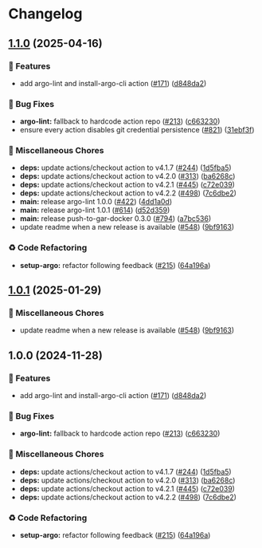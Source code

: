 # Changelog

## [1.1.0](https://github.com/fcjack/shared-workflows/compare/argo-lint-v1.0.1...argo-lint-v1.1.0) (2025-04-16)


### 🎉 Features

* add argo-lint and install-argo-cli action ([#171](https://github.com/fcjack/shared-workflows/issues/171)) ([d848da2](https://github.com/fcjack/shared-workflows/commit/d848da21d310b2a847a73457059b5a2d93d9f154))


### 🐛 Bug Fixes

* **argo-lint:** fallback to hardcode action repo ([#213](https://github.com/fcjack/shared-workflows/issues/213)) ([c663230](https://github.com/fcjack/shared-workflows/commit/c6632305ef48112fe6b1aad26ecf2b32a743bda9))
* ensure every action disables git credential persistence ([#821](https://github.com/fcjack/shared-workflows/issues/821)) ([31ebf3f](https://github.com/fcjack/shared-workflows/commit/31ebf3f8e5d0f8709e6ec4ef73b39dd2bd08f959))


### 🔧 Miscellaneous Chores

* **deps:** update actions/checkout action to v4.1.7 ([#244](https://github.com/fcjack/shared-workflows/issues/244)) ([1d5fba5](https://github.com/fcjack/shared-workflows/commit/1d5fba52e7cb2780dfd1af758e1d84e35ce6e8f7))
* **deps:** update actions/checkout action to v4.2.0 ([#313](https://github.com/fcjack/shared-workflows/issues/313)) ([ba6268c](https://github.com/fcjack/shared-workflows/commit/ba6268c6beef0ab5b461f45eef4cfe1b4e6d6013))
* **deps:** update actions/checkout action to v4.2.1 ([#445](https://github.com/fcjack/shared-workflows/issues/445)) ([c72e039](https://github.com/fcjack/shared-workflows/commit/c72e039d656ea7db5cbcfd98dffd0f8554e1f029))
* **deps:** update actions/checkout action to v4.2.2 ([#498](https://github.com/fcjack/shared-workflows/issues/498)) ([7c6dbe2](https://github.com/fcjack/shared-workflows/commit/7c6dbe23c5fd8f3ab5863fb0e3f9d95de621b746))
* **main:** release argo-lint 1.0.0 ([#422](https://github.com/fcjack/shared-workflows/issues/422)) ([4dd1a0d](https://github.com/fcjack/shared-workflows/commit/4dd1a0db2cc81a68464d28aa731ff8980aa0ea7b))
* **main:** release argo-lint 1.0.1 ([#614](https://github.com/fcjack/shared-workflows/issues/614)) ([d52d359](https://github.com/fcjack/shared-workflows/commit/d52d3594c85a9d6873989b3f171d7bf76e771f8b))
* **main:** release push-to-gar-docker 0.3.0 ([#794](https://github.com/fcjack/shared-workflows/issues/794)) ([a7bc536](https://github.com/fcjack/shared-workflows/commit/a7bc5367c4a91c389526d58839d8f6224dba4dcc))
* update readme when a new release is available ([#548](https://github.com/fcjack/shared-workflows/issues/548)) ([9bf9163](https://github.com/fcjack/shared-workflows/commit/9bf9163126c44247bcee6b6b9390eb488f9ead53))


### ♻️ Code Refactoring

* **setup-argo:** refactor following feedback ([#215](https://github.com/fcjack/shared-workflows/issues/215)) ([64a196a](https://github.com/fcjack/shared-workflows/commit/64a196a127bcfe135cf6152a387db2024efc3044))

## [1.0.1](https://github.com/grafana/shared-workflows/compare/argo-lint-v1.0.0...argo-lint-v1.0.1) (2025-01-29)


### 🔧 Miscellaneous Chores

* update readme when a new release is available ([#548](https://github.com/grafana/shared-workflows/issues/548)) ([9bf9163](https://github.com/grafana/shared-workflows/commit/9bf9163126c44247bcee6b6b9390eb488f9ead53))

## 1.0.0 (2024-11-28)


### 🎉 Features

* add argo-lint and install-argo-cli action ([#171](https://github.com/grafana/shared-workflows/issues/171)) ([d848da2](https://github.com/grafana/shared-workflows/commit/d848da21d310b2a847a73457059b5a2d93d9f154))


### 🐛 Bug Fixes

* **argo-lint:** fallback to hardcode action repo ([#213](https://github.com/grafana/shared-workflows/issues/213)) ([c663230](https://github.com/grafana/shared-workflows/commit/c6632305ef48112fe6b1aad26ecf2b32a743bda9))


### 🔧 Miscellaneous Chores

* **deps:** update actions/checkout action to v4.1.7 ([#244](https://github.com/grafana/shared-workflows/issues/244)) ([1d5fba5](https://github.com/grafana/shared-workflows/commit/1d5fba52e7cb2780dfd1af758e1d84e35ce6e8f7))
* **deps:** update actions/checkout action to v4.2.0 ([#313](https://github.com/grafana/shared-workflows/issues/313)) ([ba6268c](https://github.com/grafana/shared-workflows/commit/ba6268c6beef0ab5b461f45eef4cfe1b4e6d6013))
* **deps:** update actions/checkout action to v4.2.1 ([#445](https://github.com/grafana/shared-workflows/issues/445)) ([c72e039](https://github.com/grafana/shared-workflows/commit/c72e039d656ea7db5cbcfd98dffd0f8554e1f029))
* **deps:** update actions/checkout action to v4.2.2 ([#498](https://github.com/grafana/shared-workflows/issues/498)) ([7c6dbe2](https://github.com/grafana/shared-workflows/commit/7c6dbe23c5fd8f3ab5863fb0e3f9d95de621b746))


### ♻️ Code Refactoring

* **setup-argo:** refactor following feedback ([#215](https://github.com/grafana/shared-workflows/issues/215)) ([64a196a](https://github.com/grafana/shared-workflows/commit/64a196a127bcfe135cf6152a387db2024efc3044))
